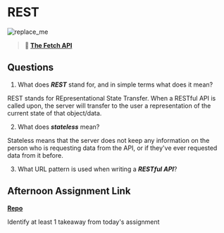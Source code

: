# REST

![replace_me](https://codeworks.blob.core.windows.net/public/assets/img/illustrations/placeholder.svg)

> **📖 [The Fetch API](https://codeworksacademy.com/fs-student-guide/resources/wk4/04-Fetch)**

## Questions

1. What does ***REST*** stand for, and in simple terms what does it mean?

REST stands for REpresentational State Transfer. When a RESTful API is called upon, the server will transfer to the user a representation of the current state of that object/data.

2. What does ***stateless*** mean?

Stateless means that the server does not keep any information on the person who is requesting data from the API, or if they've ever requested data from it before.

3. What URL pattern is used when writing a ***RESTful API***?

## Afternoon Assignment Link

**[Repo](https://github.com/ElizabethKeyes/<ASSIGNMENT_REPO>)**

Identify at least 1 takeaway from today's assignment
